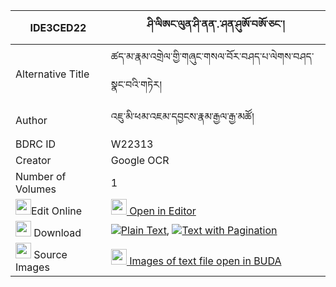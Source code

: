 |IDE3CED22|ཤི་ལིཨང་ལུན་ཤི་ནན་.་ཤན་ཤུཨོ་བཨོ་ཅང་། 
| --- | --- 
|Alternative Title |ཚད་མ་རྣམ་འགྲེལ་གྱི་གཞུང་གསལ་བོར་བཤད་པ་ལེགས་བཤད་སྣང་བའི་གཏེར།
|Author| འཇུ་མི་ཕམ་འཇམ་དབྱངས་རྣམ་རྒྱལ་རྒྱ་མཚོ།
|BDRC ID | W22313
|Creator | Google OCR
|Number of Volumes| 1
|<img width="25" src="https://img.icons8.com/color/25/000000/edit-property.png">Edit Online| [<img width="25" src="https://avatars.githubusercontent.com/u/45091458?s=200&v=4"> Open in Editor](http://editor.openpecha.org/IDE3CED22)
|<img width="25" src="https://img.icons8.com/fluent/48/000000/download-2.png"/>  Download | [![](https://img.icons8.com/color/20/000000/txt.png)Plain Text](https://github.com/Openpecha/IDE3CED22/releases/download/v1/shi_liang(?)_lun_shi_nen_shen__plain_IDE3CED22.zip), [![](https://img.icons8.com/color/20/000000/txt.png)Text with Pagination](https://github.com/Openpecha/IDE3CED22/releases/download/v1/shi_liang(?)_lun_shi_nen_shen__pages_IDE3CED22.zip)
|<img width="25" src="https://img.icons8.com/plasticine/100/000000/pictures-folder.png"/>  Source Images | [<img width="25" src="https://library.bdrc.io/icons/BUDA-small.svg"> Images of text file open in BUDA](https://library.bdrc.io/show/bdr:W22313)
